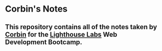 # Corbin's Notes

## This repository contains all of the notes taken by [Corbin](https://github.com/Cheryet) for the [Lighthouse Labs](https://www.lighthouselabs.ca/) Web Development Bootcamp.